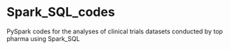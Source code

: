 # Spark_SQL_codes
PySpark codes for the analyses of clinical trials datasets conducted by top pharma using Spark_SQL
